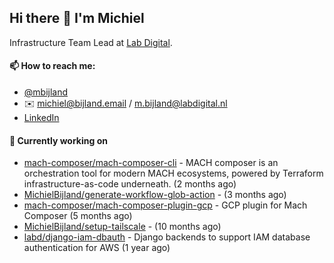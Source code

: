 ## Hi there 👋 I'm Michiel

Infrastructure Team Lead at [Lab Digital](https://www.labdigital.nl).

#### 📫 How to reach me:

- [@mbijland](https://twitter.com/mbijland)
- ✉️ michiel@bijland.email / m.bijland@labdigital.nl
- [LinkedIn](https://www.linkedin.com/in/michielbijland/)

#### 👷 Currently working on


- [mach-composer/mach-composer-cli](https://github.com/mach-composer/mach-composer-cli) - MACH composer is an orchestration tool for modern MACH ecosystems, powered by Terraform infrastructure-as-code underneath. (2 months ago)
- [MichielBijland/generate-workflow-glob-action](https://github.com/MichielBijland/generate-workflow-glob-action) -  (3 months ago)
- [mach-composer/mach-composer-plugin-gcp](https://github.com/mach-composer/mach-composer-plugin-gcp) - GCP plugin for Mach Composer (5 months ago)
- [MichielBijland/setup-tailscale](https://github.com/MichielBijland/setup-tailscale) -  (10 months ago)
- [labd/django-iam-dbauth](https://github.com/labd/django-iam-dbauth) - Django backends to support IAM database authentication for AWS (1 year ago)

